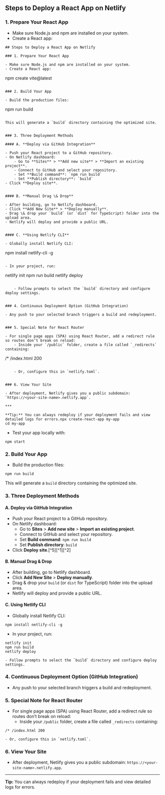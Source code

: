## Steps to Deploy a React App on Netlify

### 1. Prepare Your React App

- Make sure Node.js and npm are installed on your system.
- Create a React app:

```
## Steps to Deploy a React App on Netlify

### 1. Prepare Your React App

- Make sure Node.js and npm are installed on your system.
- Create a React app:

```
npm create vite@latest
```

### 2. Build Your App

- Build the production files:

```
npm run build
```

This will generate a `build` directory containing the optimized site.


### 3. Three Deployment Methods

#### A. **Deploy via GitHub Integration**

- Push your React project to a GitHub repository.
- On Netlify dashboard:
    - Go to **Sites** > **Add new site** > **Import an existing project**.
    - Connect to GitHub and select your repository.
    - Set **Build command**: `npm run build`
    - Set **Publish directory**: `build`
- Click **Deploy site**.


#### B. **Manual Drag \& Drop**

- After building, go to Netlify dashboard.
- Click **Add New Site** > **Deploy manually**.
- Drag \& drop your `build` (or `dist` for TypeScript) folder into the upload area.
- Netlify will deploy and provide a public URL.


#### C. **Using Netlify CLI**

- Globally install Netlify CLI:

```
npm install netlify-cli -g
```

- In your project, run:

```
netlify init
npm run build
netlify deploy
```

    - Follow prompts to select the `build` directory and configure deploy settings.


### 4. Continuous Deployment Option (GitHub Integration)

- Any push to your selected branch triggers a build and redeployment.


### 5. Special Note for React Router

- For single page apps (SPA) using React Router, add a redirect rule so routes don’t break on reload:
    - Inside your `/public` folder, create a file called `_redirects` containing:

```
/* /index.html 200
```

    - Or, configure this in `netlify.toml`.


### 6. View Your Site

- After deployment, Netlify gives you a public subdomain: `https://<your-site-name>.netlify.app`.

***

**Tip:** You can always redeploy if your deployment fails and view detailed logs for errors.npx create-react-app my-app
cd my-app
```

- Test your app locally with:

```
npm start
```


### 2. Build Your App

- Build the production files:

```
npm run build
```

This will generate a `build` directory containing the optimized site.


### 3. Three Deployment Methods

#### A. **Deploy via GitHub Integration**

- Push your React project to a GitHub repository.
- On Netlify dashboard:
    - Go to **Sites** > **Add new site** > **Import an existing project**.
    - Connect to GitHub and select your repository.
    - Set **Build command**: `npm run build`
    - Set **Publish directory**: `build`
- Click **Deploy site**.[^5][^1][^2]


#### B. **Manual Drag \& Drop**

- After building, go to Netlify dashboard.
- Click **Add New Site** > **Deploy manually**.
- Drag \& drop your `build` (or `dist` for TypeScript) folder into the upload area.
- Netlify will deploy and provide a public URL.


#### C. **Using Netlify CLI**

- Globally install Netlify CLI:

```
npm install netlify-cli -g
```

- In your project, run:

```
netlify init
npm run build
netlify deploy
```

    - Follow prompts to select the `build` directory and configure deploy settings.


### 4. Continuous Deployment Option (GitHub Integration)

- Any push to your selected branch triggers a build and redeployment.


### 5. Special Note for React Router

- For single page apps (SPA) using React Router, add a redirect rule so routes don’t break on reload:
    - Inside your `/public` folder, create a file called `_redirects` containing:

```
/* /index.html 200
```

    - Or, configure this in `netlify.toml`.


### 6. View Your Site

- After deployment, Netlify gives you a public subdomain: `https://<your-site-name>.netlify.app`.

***

**Tip:** You can always redeploy if your deployment fails and view detailed logs for errors.
